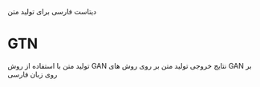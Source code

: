 دیتاست فارسی برای تولید متن
# GTN
 تولید متن با استفاده از روش GAN
نتایج خروجی تولید متن بر روی روش های GAN بر روی زبان فارسی
